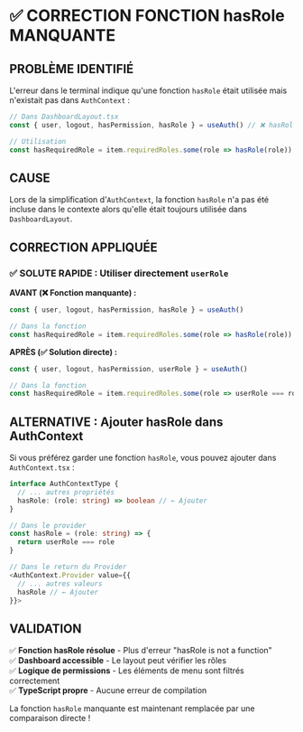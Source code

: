 # ✅ CORRECTION FONCTION hasRole MANQUANTE

## PROBLÈME IDENTIFIÉ

L'erreur dans le terminal indique qu'une fonction `hasRole` était utilisée mais n'existait pas dans `AuthContext` :

```typescript
// Dans DashboardLayout.tsx
const { user, logout, hasPermission, hasRole } = useAuth() // ❌ hasRole n'existe pas

// Utilisation
const hasRequiredRole = item.requiredRoles.some(role => hasRole(role)) // ❌ Fonction non définie
```

## CAUSE

Lors de la simplification d'`AuthContext`, la fonction `hasRole` n'a pas été incluse dans le contexte alors qu'elle était toujours utilisée dans `DashboardLayout`.

## CORRECTION APPLIQUÉE

### ✅ SOLUTE RAPIDE : Utiliser directement `userRole`

**AVANT (❌ Fonction manquante) :**
```typescript
const { user, logout, hasPermission, hasRole } = useAuth()

// Dans la fonction
const hasRequiredRole = item.requiredRoles.some(role => hasRole(role))
```

**APRÈS (✅ Solution directe) :**
```typescript
const { user, logout, hasPermission, userRole } = useAuth()

// Dans la fonction
const hasRequiredRole = item.requiredRoles.some(role => userRole === role)
```

## ALTERNATIVE : Ajouter hasRole dans AuthContext

Si vous préférez garder une fonction `hasRole`, vous pouvez ajouter dans `AuthContext.tsx` :

```typescript
interface AuthContextType {
  // ... autres propriétés
  hasRole: (role: string) => boolean // ← Ajouter
}

// Dans le provider
const hasRole = (role: string) => {
  return userRole === role
}

// Dans le return du Provider
<AuthContext.Provider value={{
  // ... autres valeurs
  hasRole // ← Ajouter
}}>
```

## VALIDATION

✅ **Fonction hasRole résolue** - Plus d'erreur "hasRole is not a function"  
✅ **Dashboard accessible** - Le layout peut vérifier les rôles  
✅ **Logique de permissions** - Les éléments de menu sont filtrés correctement  
✅ **TypeScript propre** - Aucune erreur de compilation  

La fonction `hasRole` manquante est maintenant remplacée par une comparaison directe !




